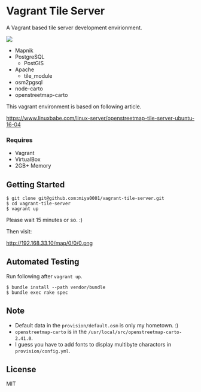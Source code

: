 # Vagrant Tile Server

A Vagrant based tile server development envirionment.

![](https://www.evernote.com/l/ABWj6z8iV9BN77QoJohC7met9Ra_C-Q-afcB/image.png)

* Mapnik
* PostgreSQL
  * PostGIS
* Apache
  * tile_module
* osm2pgsql
* node-carto
* openstreetmap-carto

This vagrant environment is based on following article.

https://www.linuxbabe.com/linux-server/openstreetmap-tile-server-ubuntu-16-04

### Requires

* Vagrant
* VirtualBox
* 2GB+ Memory

## Getting Started

```
$ git clone git@github.com:miya0001/vagrant-tile-server.git
$ cd vagrant-tile-server
$ vagrant up
```

Please wait 15 minutes or so. :)

Then visit:

http://192.168.33.10/map/0/0/0.png

## Automated Testing

Run following after `vagrant up`.

```
$ bundle install --path vendor/bundle
$ bundle exec rake spec
```

## Note

* Default data in the `provision/default.osm` is only my hometown. :)
* `openstreetmap-carto` is in the `/usr/local/src/openstreetmap-carto-2.41.0`.
* I guess you have to add fonts to display multibyte charactors in `provision/config.yml`.

## License

MIT
